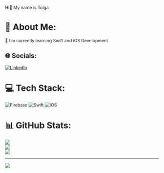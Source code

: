 Hi👋 My name is Tolga 


# 💫 About Me:
🌱 I’m currently learning Swift and iOS Development<br>


## 🌐 Socials:
[![LinkedIn](https://img.shields.io/badge/LinkedIn-%230077B5.svg?logo=linkedin&logoColor=white)](https://linkedin.com/in/https://www.linkedin.com/in/tolga-sarikaya-4b9031254/) 

# 💻 Tech Stack:
![Firebase](https://img.shields.io/badge/firebase-%23039BE5.svg?style=flat&logo=firebase) ![Swift](https://img.shields.io/badge/swift-F54A2A?style=flat&logo=swift&logoColor=white) ![IOS](https://img.shields.io/badge/IOS-%2320232a.svg?style=flat&logo=apple&logoColor=white)
# 📊 GitHub Stats:
![](https://github-readme-stats.vercel.app/api?username=veniox&theme=highcontrast&hide_border=false&include_all_commits=false&count_private=false)<br/>
![](https://github-readme-streak-stats.herokuapp.com/?user=veniox&theme=highcontrast&hide_border=false)<br/>
![](https://github-readme-stats.vercel.app/api/top-langs/?username=veniox&theme=highcontrast&hide_border=false&include_all_commits=false&count_private=false&layout=compact)

---
[![](https://visitcount.itsvg.in/api?id=veniox&icon=8&color=1)](https://visitcount.itsvg.in)

<!-- Proudly created with GPRM ( https://gprm.itsvg.in ) -->
